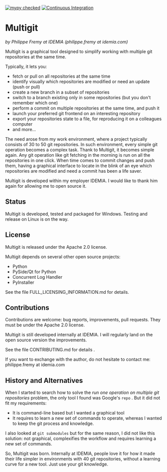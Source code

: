 [![mypy checked](https://camo.githubusercontent.com/34b3a249cd6502d0a521ab2f42c8830b7cfd03fa/687474703a2f2f7777772e6d7970792d6c616e672e6f72672f7374617469632f6d7970795f62616467652e737667)](http://mypy-lang.org/)
[![Continuous Integration](https://github.com/idemia/multigit/actions/workflows/ci.yml/badge.svg)](https://github.com/idemia/multigit/actions/workflows/ci.yml)

Multigit
========

*by Philippe Fremy at IDEMIA (philippe.fremy at idemia.com)*

Multigit is a graphical tool designed to simplify working with multiple git repositories at the same time.

Typically, it lets you:
* fetch or pull on all repositories at the same time
* identify visually which repositories are modified or need an update (push or pull)
* create a new branch in a subset of repositories
* switch to a branch existing only in some repositories (but you don't remember which one)
* perform a commit on multiple repositories at the same time, and push it
* launch your preferred git frontend on an interesting repository
* export your repositories state to a file, for reproducing it on a colleagues computer
* and more...

The need arose from my work environment, where
a project typically consists of 30 to 50 git repositories. In such environment, every simple git operation
becomes a complex task. Thank to Multigit, it becomes simple again. Any git operation like git fetching in the 
morning is run on all the repositories in one click. 
When time comes to commit changes and push them, having a graphical interface to
locate in the blink of an eye which repositories are modified and need a commit has been a life saver.


Multigit is developed within my employer IDEMIA. I would like to thank him again for allowing
me to open source it.

Status
------
Multigit is developed, tested and packaged for Windows. Testing and release on Linux is on the way.


License
-------
Multigit is released under the Apache 2.0 license.

Multigit depends on several other open source projects:
* Python
* PySide/Qt for Python
* Concurrent Log Handler
* PyInstaller

See the file FULL_LICENSING_INFORMATION.md for details.


Contributions
-------------
Contributions are welcome: bug reports, improvements, pull requests. They must be under the Apache 2.0 license.

Multigit is still developed internally at IDEMIA. I will regularly land on the open source version the 
improvements.

See the file CONTRIBUTING.md for details .

If you want to exchange with the author, do not hesitate to contact me: philippe.fremy at idemia.com

History and Alternatives
-------------------------
When I started to search how to solve the *run one operation on multiple git repositories* problem, the only tool
I found was Google's `repo` . But it did not fit my requirements:

* It is command-line based but I wanted a graphical tool
* It requires to learn a new set of commands to operate, whereas I wanted to keep the git process and knowledge.

I also looked at `git submodules` but for the same reason, I did not like this solution: not graphical, complexifies
the workflow and requires learning a new set of commands.

So, Multigit was born. Internally at IDEMIA, people love it for how it made their life simpler in environments
with 40 git repositories, without a learning curve for a new tool. Just use your git knowledge.









